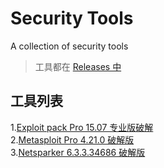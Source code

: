 # Security Tools
A collection of security tools

> 工具都在 [Releases 中](https://github.com/dbgee/security_tools/releases)
## 工具列表
1.[Exploit pack Pro 15.07 专业版破解](https://github.com/dbgee/security_tools/releases/download/v_Exploit_pack_Pro_15.07/Exploitpack_Pro_15.07.rar)  
2.[Metasploit Pro 4.21.0 破解版](https://github.com/dbgee/security_tools/releases/download/v_Metasploit_Pro_4.21.0/Metasploit.Pro4.21.0.rar)  
3.[Netsparker 6.3.3.34686 破解版](https://github.com/dbgee/security_tools/releases/download/v_Netsparker6.3.3/Netsparker6.3.3.rar)  
